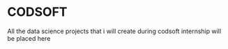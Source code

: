 # CODSOFT
All the data science projects that i will create during codsoft internship will be placed here
